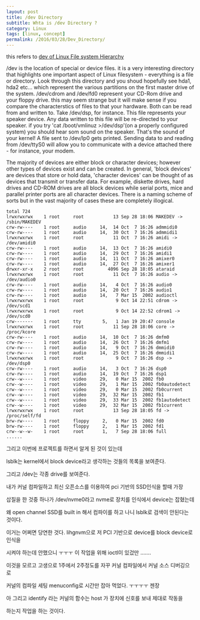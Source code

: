 ```yaml
---
layout: post
title: /dev Directory
subtitle: Whta is /dev Directory ?
category: Linux
tags: [linux, concept]
permalink: /2016/03/28/Dev_Directory/
---
```


this refers to <a href = "http://www.tldp.org/LDP/Linux-Filesystem-Hierarchy/html/dev.html"> dev of Linux File system Hierarchy</a>

/dev is the location of special or device files. it is a very interesting directory that highlights one important aspect of Linux filesystem - everything is a file or directory. Look through this directory and you shoud hopefully see hda1, hda2 etc... which represent the various partitions on the first master drive of the system. /dev/cdrom and /dev/fd0 represent your CD-Rom drive and your floppy drive. this may seem strange but it will make sense if you compare the characterstics of files to that your hardware. Both can  be read from and written to. Take /dev/dsp, for instance. This file represents your speaker device. Any data written to this file will be re-directed to your speaker. if you try 'cat /boot/vmlinuz >/dev/dsp'(on a properly configured system) you should hear som sound on the speaker. That's the sound of your kernel! A file sent to /dev/lp0 gets printed. Sending data to and reading from /dev/ttyS0 will allow you to communicate with a device attached there - for instance, your modem.

The majority of devices are either block or character devices; however other types of devices exist and can be created. In general, 'block devices' are devices that store or hold data, 'character devices' can be thought of as devices that transmit or transfer data. For example, diskette drives, hard drives and CD-ROM drives are all block devices while serial ports, mice and parallel printer ports are all character devices. There is a naming scheme of sorts but in the vast majority of cases these are completely illogical.


```shell
total 724
lrwxrwxrwx    1 root     root           13 Sep 28 18:06 MAKEDEV -> /sbin/MAKEDEV
crw-rw----    1 root     audio     14,  14 Oct  7 16:26 admmidi0
crw-rw----    1 root     audio     14,  30 Oct  7 16:26 admmidi1
lrwxrwxrwx    1 root     root           11 Oct  7 16:26 amidi -> /dev/amidi0
crw-rw----    1 root     audio     14,  13 Oct  7 16:26 amidi0
crw-rw----    1 root     audio     14,  29 Oct  7 16:26 amidi1
crw-rw----    1 root     audio     14,  11 Oct  7 16:26 amixer0
crw-rw----    1 root     audio     14,  27 Oct  7 16:26 amixer1
drwxr-xr-x    2 root     root         4096 Sep 28 18:05 ataraid
lrwxrwxrwx    1 root     root           11 Oct  7 16:26 audio -> /dev/audio0
crw-rw----    1 root     audio     14,   4 Oct  7 16:26 audio0
crw-rw----    1 root     audio     14,  20 Oct  7 16:26 audio1
crw-rw----    1 root     audio     14,   7 Mar 15  2002 audioctl
lrwxrwxrwx    1 root     root            9 Oct 14 22:51 cdrom -> /dev/scd1
lrwxrwxrwx    1 root     root            9 Oct 14 22:52 cdrom1 -> /dev/scd0
crw-------    1 root     tty        5,   1 Jan 19 20:47 console
lrwxrwxrwx    1 root     root           11 Sep 28 18:06 core -> /proc/kcore
crw-rw----    1 root     audio     14,  10 Oct  7 16:26 dmfm0
crw-rw----    1 root     audio     14,  26 Oct  7 16:26 dmfm1
crw-rw----    1 root     audio     14,   9 Oct  7 16:26 dmmidi0
crw-rw----    1 root     audio     14,  25 Oct  7 16:26 dmmidi1
lrwxrwxrwx    1 root     root            9 Oct  7 16:26 dsp -> /dev/dsp0
crw-rw----    1 root     audio     14,   3 Oct  7 16:26 dsp0
crw-rw----    1 root     audio     14,  19 Oct  7 16:26 dsp1
crw--w----    1 root     video     29,   0 Mar 15  2002 fb0
crw--w----    1 root     video     29,   1 Mar 15  2002 fb0autodetect
crw--w----    1 root     video     29,   0 Mar 15  2002 fb0current
crw--w----    1 root     video     29,  32 Mar 15  2002 fb1
crw--w----    1 root     video     29,  33 Mar 15  2002 fb1autodetect
crw--w----    1 root     video     29,  32 Mar 15  2002 fb1current
lrwxrwxrwx    1 root     root           13 Sep 28 18:05 fd -> /proc/self/fd
brw-rw----    1 root     floppy     2,   0 Mar 15  2002 fd0
brw-rw----    1 root     floppy     2,   1 Mar 15  2002 fd1
crw--w--w-    1 root     root       1,   7 Sep 28 18:06 full
......
```

그리고 이번에 프로젝트를 하면서 알게 된 것이 있는데 

lsblk는 kernel에서 block device라고 생각하는 것들의 목록을 보여준다. 

그리고 /dev는 각종 drive를 보여준다. 

내가 커널 컴파일하고 최신 오픈소스를 이용하여 pci 기반의 SSD인식을 할때 가장 

삽질을 한 것중 하나가 /dev/nvme0라고 nvme로 장치를 인식에서 device는 잡혔는데 

왜 open channel SSD를 built in 해서 컴파이를 하고 나니 lsblk로 검색이 안된다는 것이다. 

이거는 어쩌면 당연한 것다. lihgnvm으로 저 PCI 기반으로 device를 block device로 인식을 

시켜야 하는데 안했으니 ㅜㅜㅜ 이 작업을 위해 ioctl이 있겄만 ....... 

이것을 모르고 고생으로 1주에서 2주정도를 자꾸 커널 컴파일에서 커널 소스 디버깅으로 

커널의 컴파일 세팅 menuconfig로 시간만 잡아 먹었다. ㅜㅜㅜㅜ 젠장 

아 그리고 identify 라는 커널의 함수는 host 가 장치에 신호를 보내 제대로 작동을 

하는지 작업을 하는 것이다. 
